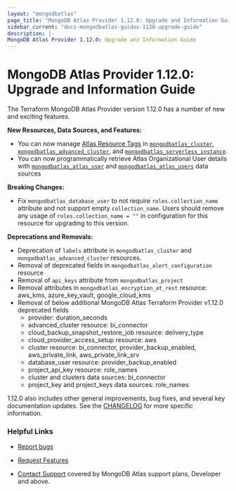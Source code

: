 ```yaml
---
layout: "mongodbatlas"
page_title: "MongoDB Atlas Provider 1.12.0: Upgrade and Information Guide"
sidebar_current: "docs-mongodbatlas-guides-1120-upgrade-guide"
description: |-
MongoDB Atlas Provider 1.12.0: Upgrade and Information Guide
---
```


# MongoDB Atlas Provider 1.12.0: Upgrade and Information Guide

The Terraform MongoDB Atlas Provider version 1.12.0 has a number of new and exciting features.

**New Resources, Data Sources, and Features:**
- You can now manage [Atlas Resource Tags](https://www.mongodb.com/docs/atlas/tags/)  in [`mongodbatlas_cluster`](https://registry.terraform.io/providers/mongodb/mongodbatlas/latest/docs/resources/cluster), [`mongodbatlas_advanced_cluster`](https://registry.terraform.io/providers/mongodb/mongodbatlas/latest/docs/resources/advanced_cluster), and [`mongodbatlas_serverless_instance`](https://registry.terraform.io/providers/mongodb/mongodbatlas/latest/docs/resources/serverless_instance). 
- You can now programmatically retrieve Atlas Organizational User details with [`mongodbatlas_atlas_user`](https://registry.terraform.io/providers/mongodb/mongodbatlas/latest/docs/data-sources/atlas_user) and [`mongodbatlas_atlas_users`](https://registry.terraform.io/providers/mongodb/mongodbatlas/latest/docs/data-sources/atlas_users) data sources 

**Breaking Changes:**   
- Fix `mongodbatlas_database_user` to not require `roles.collection_name` attribute and not support empty `collection_name`. Users should remove any usage of `roles.collection_name = ""` in configuration for this resource for upgrading to this version.


**Deprecations and Removals:**   
- Deprecation of `labels` attribute in `mongodbatlas_cluster` and `mongodbatlas_advanced_cluster` resources.
- Removal of deprecated fields in `mongodbatlas_alert_configuration` resource
- Removal of `api_keys` attribute from `mongodbatlas_project`
- Removal attributes in `mongodbatlas_encryption_at_rest` resource: aws_kms, azure_key_vault, google_cloud_kms 
- Removal of below additional MongoDB Atlas Terraform Provider v1.12.0 deprecated fields
  - provider: duration_seconds
  - advanced_cluster resource: bi_connector
  - cloud_backup_snapshot_restore_job resource: delivery_type
  - cloud_provider_access_setup resource: aws
  - cluster resource: bi_connector, provider_backup_enabled, aws_private_link, aws_private_link_srv
  - database_user resource: provider_backup_enabled
  - project_api_key resource: role_names
  - cluster and clusters data sources: bi_connector
  - project_key and project_keys data sources: role_names


1.12.0 also includes other general improvements, bug fixes, and several key documentation updates. See the [CHANGELOG](https://github.com/mongodb/terraform-provider-mongodbatlas/blob/master/CHANGELOG.md) for more specific information.


### Helpful Links

* [Report bugs](https://github.com/mongodb/terraform-provider-mongodbatlas/issues)

* [Request Features](https://feedback.mongodb.com/forums/924145-atlas?category_id=370723)

* [Contact Support](https://docs.atlas.mongodb.com/support/) covered by MongoDB Atlas support plans, Developer and above.
